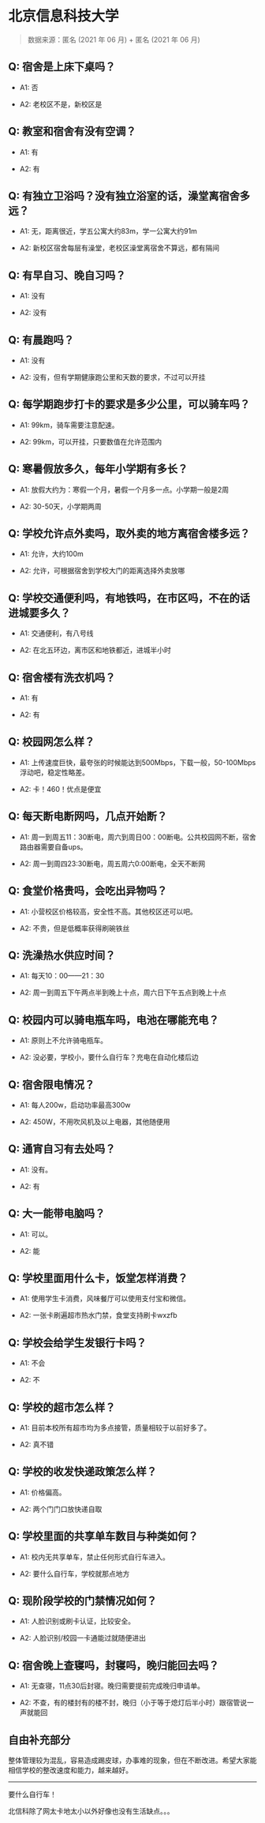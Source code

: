 # 北京信息科技大学

> 数据来源：匿名 (2021 年 06 月) + 匿名 (2021 年 06 月)

## Q: 宿舍是上床下桌吗？

- A1: 否

- A2: 老校区不是，新校区是

## Q: 教室和宿舍有没有空调？

- A1: 有

- A2: 有

## Q: 有独立卫浴吗？没有独立浴室的话，澡堂离宿舍多远？

- A1: 无，距离很近，学五公寓大约83m，学一公寓大约91m

- A2: 新校区宿舍每层有澡堂，老校区澡堂离宿舍不算远，都有隔间

## Q: 有早自习、晚自习吗？

- A1: 没有

- A2: 没有

## Q: 有晨跑吗？

- A1: 没有

- A2: 没有，但有学期健康跑公里和天数的要求，不过可以开挂

## Q: 每学期跑步打卡的要求是多少公里，可以骑车吗？

- A1: 99km，骑车需要注意配速。

- A2: 99km，可以开挂，只要数值在允许范围内

## Q: 寒暑假放多久，每年小学期有多长？

- A1: 放假大约为：寒假一个月，暑假一个月多一点。小学期一般是2周

- A2: 30-50天，小学期两周

## Q: 学校允许点外卖吗，取外卖的地方离宿舍楼多远？

- A1: 允许，大约100m

- A2: 允许，可根据宿舍到学校大门的距离选择外卖放哪

## Q: 学校交通便利吗，有地铁吗，在市区吗，不在的话进城要多久？

- A1: 交通便利，有八号线

- A2: 在北五环边，离市区和地铁都近，进城半小时

## Q: 宿舍楼有洗衣机吗？

- A1: 有

- A2: 有

## Q: 校园网怎么样？

- A1: 上传速度巨快，最夸张的时候能达到500Mbps，下载一般，50-100Mbps浮动吧，稳定性略差。

- A2: 卡！460！优点是便宜

## Q: 每天断电断网吗，几点开始断？

- A1: 周一到周五11：30断电，周六到周日00：00断电。公共校园网不断，宿舍路由器需要自备ups。

- A2: 周一到周四23:30断电，周五周六0:00断电，全天不断网

## Q: 食堂价格贵吗，会吃出异物吗？

- A1: 小营校区价格较高，安全性不高。其他校区还可以吧。

- A2: 不贵，但是低概率获得刷碗铁丝

## Q: 洗澡热水供应时间？

- A1: 每天10：00——21：30

- A2: 周一到周五下午两点半到晚上十点，周六日下午五点到晚上十点

## Q: 校园内可以骑电瓶车吗，电池在哪能充电？

- A1: 原则上不允许骑电瓶车。

- A2: 没必要，学校小，要什么自行车？充电在自动化楼后边

## Q: 宿舍限电情况？

- A1: 每人200w，启动功率最高300w

- A2: 450W，不用吹风机及以上电器，其他随便用

## Q: 通宵自习有去处吗？

- A1: 没有。

- A2: 有

## Q: 大一能带电脑吗？

- A1: 可以。

- A2: 能

## Q: 学校里面用什么卡，饭堂怎样消费？

- A1: 使用学生卡消费，风味餐厅可以使用支付宝和微信。

- A2: 一张卡刷遍超市热水门禁，食堂支持刷卡wxzfb

## Q: 学校会给学生发银行卡吗？

- A1: 不会

- A2: 不

## Q: 学校的超市怎么样？

- A1: 目前本校所有超市均为多点接管，质量相较于以前好多了。

- A2: 真不错

## Q: 学校的收发快递政策怎么样？

- A1: 价格偏高。

- A2: 两个门门口放快递自取

## Q: 学校里面的共享单车数目与种类如何？

- A1: 校内无共享单车，禁止任何形式自行车进入。

- A2: 要什么自行车，学校就那点地方

## Q: 现阶段学校的门禁情况如何？

- A1: 人脸识别或刷卡认证，比较安全。

- A2: 人脸识别/校园一卡通能过就随便进出

## Q: 宿舍晚上查寝吗，封寝吗，晚归能回去吗？

- A1: 无查寝，11点30后封寝。晚归需要提前完成晚归申请单。

- A2: 不查，有的楼封有的楼不封，晚归（小于等于熄灯后半小时）跟宿管说一声就能回

## 自由补充部分

整体管理较为混乱，容易造成踢皮球，办事难的现象，但在不断改进。希望大家能相信学校的整改速度和能力，越来越好。

***

要什么自行车！

北信科除了网太卡地太小以外好像也没有生活缺点。。。